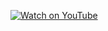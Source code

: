 [![Watch on YouTube](https://img.youtube.com/vi/fRhp0_b3wmA/maxresdefault.jpg)](https://www.youtube.com/watch?v=fRhp0_b3wmA)
